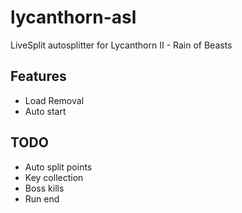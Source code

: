 # lycanthorn-asl
LiveSplit autosplitter for Lycanthorn II - Rain of Beasts

## Features
- Load Removal
- Auto start

## TODO
- Auto split points
 - Key collection
 - Boss kills
 - Run end
